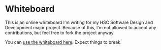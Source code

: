 # Whiteboard

This is an online whiteboard I'm writing for my HSC Software Design and Development major project. Because of this, I'm not allowed to accept any contributions, but feel free to fork the project anyway.

You can [use the whiteboard here](http://whtbrd.herokuapp.com/). Expect things to break.
